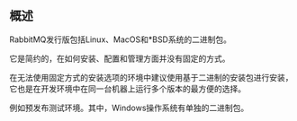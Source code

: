 



## 概述

RabbitMQ发行版包括Linux、MacOS和*BSD系统的二进制包。

它是简约的，在如何安装、配置和管理方面并没有固定的方式。

在无法使用固定方式的安装选项的环境中建议使用基于二进制的安装包进行安装，它也是在开发环境中在同一台机器上运行多个版本的最方便的选择。

例如预发布测试环境。其中，Windows操作系统有单独的二进制包。









